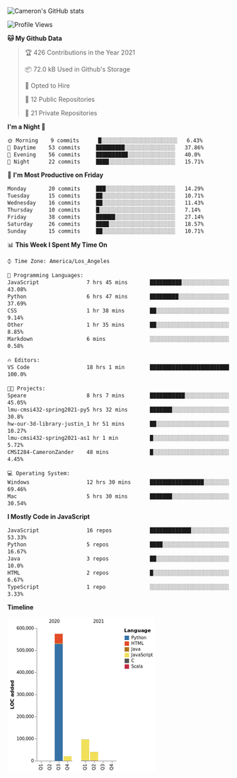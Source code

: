 ![Cameron's GitHub stats](https://github-readme-stats.vercel.app/api?username=gouldcs&show_icons=true&theme=great-gatsby&show_icons=true&count_private=true)


<!--START_SECTION:waka-->
![Profile Views](http://img.shields.io/badge/Profile%20Views-3-blue)

**🐱 My Github Data** 

> 🏆 426 Contributions in the Year 2021
 > 
> 📦 72.0 kB Used in Github's Storage 
 > 
> 💼 Opted to Hire
 > 
> 📜 12 Public Repositories 
 > 
> 🔑 21 Private Repositories  
 > 
**I'm a Night 🦉** 

```text
🌞 Morning    9 commits      █░░░░░░░░░░░░░░░░░░░░░░░░   6.43% 
🌆 Daytime    53 commits     █████████░░░░░░░░░░░░░░░░   37.86% 
🌃 Evening    56 commits     ██████████░░░░░░░░░░░░░░░   40.0% 
🌙 Night      22 commits     ████░░░░░░░░░░░░░░░░░░░░░   15.71%

```
📅 **I'm Most Productive on Friday** 

```text
Monday       20 commits     ███░░░░░░░░░░░░░░░░░░░░░░   14.29% 
Tuesday      15 commits     ██░░░░░░░░░░░░░░░░░░░░░░░   10.71% 
Wednesday    16 commits     ██░░░░░░░░░░░░░░░░░░░░░░░   11.43% 
Thursday     10 commits     █░░░░░░░░░░░░░░░░░░░░░░░░   7.14% 
Friday       38 commits     ██████░░░░░░░░░░░░░░░░░░░   27.14% 
Saturday     26 commits     ████░░░░░░░░░░░░░░░░░░░░░   18.57% 
Sunday       15 commits     ██░░░░░░░░░░░░░░░░░░░░░░░   10.71%

```


📊 **This Week I Spent My Time On** 

```text
⌚︎ Time Zone: America/Los_Angeles

💬 Programming Languages: 
JavaScript               7 hrs 45 mins       ██████████░░░░░░░░░░░░░░░   43.08% 
Python                   6 hrs 47 mins       █████████░░░░░░░░░░░░░░░░   37.69% 
CSS                      1 hr 38 mins        ██░░░░░░░░░░░░░░░░░░░░░░░   9.14% 
Other                    1 hr 35 mins        ██░░░░░░░░░░░░░░░░░░░░░░░   8.85% 
Markdown                 6 mins              ░░░░░░░░░░░░░░░░░░░░░░░░░   0.58%

🔥 Editors: 
VS Code                  18 hrs 1 min        █████████████████████████   100.0%

🐱‍💻 Projects: 
Speare                   8 hrs 7 mins        ███████████░░░░░░░░░░░░░░   45.05% 
lmu-cmsi432-spring2021-py5 hrs 32 mins       ███████░░░░░░░░░░░░░░░░░░   30.8% 
hw-our-3d-library-justin_1 hr 51 mins        ██░░░░░░░░░░░░░░░░░░░░░░░   10.27% 
lmu-cmsi432-spring2021-as1 hr 1 min          █░░░░░░░░░░░░░░░░░░░░░░░░   5.72% 
CMSI284-CameronZander    48 mins             █░░░░░░░░░░░░░░░░░░░░░░░░   4.45%

💻 Operating System: 
Windows                  12 hrs 30 mins      █████████████████░░░░░░░░   69.46% 
Mac                      5 hrs 30 mins       ███████░░░░░░░░░░░░░░░░░░   30.54%

```

**I Mostly Code in JavaScript** 

```text
JavaScript               16 repos            █████████████░░░░░░░░░░░░   53.33% 
Python                   5 repos             ████░░░░░░░░░░░░░░░░░░░░░   16.67% 
Java                     3 repos             ██░░░░░░░░░░░░░░░░░░░░░░░   10.0% 
HTML                     2 repos             █░░░░░░░░░░░░░░░░░░░░░░░░   6.67% 
TypeScript               1 repo              ░░░░░░░░░░░░░░░░░░░░░░░░░   3.33%

```


**Timeline**

![Chart not found](https://raw.githubusercontent.com/gouldcs/gouldcs/main/charts/bar_graph.png) 


<!--END_SECTION:waka-->

<!--
**gouldcs/gouldcs** is a ✨ _special_ ✨ repository because its `README.md` (this file) appears on your GitHub profile.

Here are some ideas to get you started:

- 🔭 I’m currently working on ...
- 🌱 I’m currently learning ...
- 👯 I’m looking to collaborate on ...
- 🤔 I’m looking for help with ...
- 💬 Ask me about ...
- 📫 How to reach me: ...
- 😄 Pronouns: ...
- ⚡ Fun fact: ...
-->
